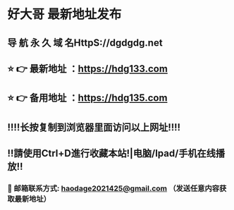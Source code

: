 # 好大哥 最新地址发布 
## 导 航 永 久 域 名HttpS://dgdgdg.net
## ⭐️ 👉 最新地址 ：https://hdg133.com
## ⭐️ 👉 备用地址 ：https://hdg135.com
## ‼️‼️长按复制到浏览器里面访问以上网址‼️‼️
## ‼️請使用Ctrl+D進行收藏本站!|电脑/Ipad/手机在线播放‼️
### 📧 邮箱联系方式: haodage2021425@gmail.com （发送任意内容获取最新地址）
